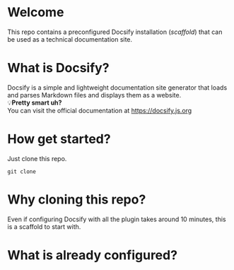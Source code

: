 # **Welcome**
This repo contains a preconfigured Docsify installation (_scaffold_) that can be used as a technical documentation site.

# What is Docsify?
Docsify is a simple and lightweight documentation site generator that loads and parses Markdown files and displays them as a website.  
💡**Pretty smart uh?**  
You can visit the official documentation at  https://docsify.js.org

# How get started?
Just clone this repo.
```git
git clone 
```

# Why cloning this repo?
Even if configuring Docsify with all the plugin takes around 10 minutes, this is a scaffold to start with.

# What is already configured?